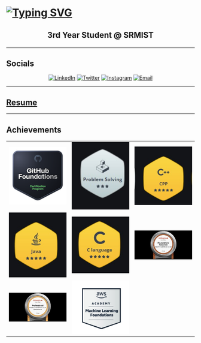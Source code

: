 <!---
Samyak008/Samyak008 is a ✨ special ✨ repository because its `README.md` (this file) appears on your GitHub profile.
You can click the Preview link to take a look at your changes.
--->
# [![Typing SVG](https://readme-typing-svg.demolab.com?font=Fira+Code&size=35&pause=999&color=8A04ED&width=1100&lines=%F0%9F%91%8B+Hiie%2C+I%E2%80%99m+Samyak_Varia;%F0%9F%91%80+I%E2%80%99m+interested+in+Python,+Machine_Learning+and+GenAI;%F0%9F%8C%B1+I%E2%80%99m+currently+learning+DSA;%F0%9F%92%9E%EF%B8%8F+I%E2%80%99m+looking+to+collaborate+on+Ambitious_Projects)](https://git.io/typing-svg)
<h2>
<p align="center">
  <b>3rd Year Student @ SRMIST</b>
</p>
</h2>

***
## Socials

<p align="center">
  <a href="https://www.linkedin.com/in/s08varia/"><img src="https://img.shields.io/badge/LinkedIn-0077B5?style=for-the-badge&logo=linkedin&logoColor=white" alt="LinkedIn"/></a>
  <a href="https://x.com/Hathimeresaathi"><img src="https://img.shields.io/badge/Twitter-1DA1F2?style=for-the-badge&logo=twitter&logoColor=white" alt="Twitter"/></a>
  <a href="https://www.instagram.com/samyak_varia_/"><img src="https://img.shields.io/badge/Instagram-E4405F?style=for-the-badge&logo=instagram&logoColor=white" alt="Instagram"/></a>
  <a href="mailto:sam08varia@gmail.com"><img src="https://img.shields.io/badge/Email-D14836?style=for-the-badge&logo=gmail&logoColor=white" alt="Email"/></a>
</p>


***
## [Resume](https://drive.google.com/file/d/1n1G85mYTBR3Tb8YB9vqX5blPFi18fyr-/view?usp=sharing)
***
## Achievements

<table>
  <tr>
    <td><a href="https://www.credly.com/badges/9bc89f4b-88f0-4f33-81e9-18c6e400bbe4/linked_in_profile">
      <img src="https://github.com/Samyak008/Samyak008/blob/main/github-foundations.png" width="200"></a></td>
    <td><img src="https://github.com/Samyak008/Samyak008/blob/main/Hackerrank_%20problem%20solving.jpg" width="200"></td>
    <td><img src="https://github.com/Samyak008/Samyak008/blob/main/Hackerrank_C%2B%2B.jpg" width="200"></td>
  </tr>
  <tr>
    <td><img src="https://github.com/Samyak008/Samyak008/blob/main/Hackerrank_Java.jpg" width="200"></td>
    <td><img src="https://github.com/Samyak008/Samyak008/blob/main/Hackerrank_c.jpg" width="200"></td>
    <td><a href="https://catalog-education.oracle.com/ords/certview/sharebadge?id=FFC2D728B1D51D06D1842258ED4E55EE6B6149D53E120BAFBC65CDFD09B5E265">
      <img src="https://github.com/Samyak008/Samyak008/blob/main/Oracle_Cloud%20Foundation%20Associate.jpg" width="200"></a></td>
  </tr>
  <tr>
    <td><a href="https://catalog-education.oracle.com/ords/certview/sharebadge?id=FFC2D728B1D51D06D1842258ED4E55EE909B1363C862E3AB64C54077ED6D3C9D">
      <img src="https://github.com/Samyak008/Samyak008/blob/main/Oracle_GenAI%20Profeesional%20Certified.jpg" width="200"></a></td>
    <td><a href="https://www.credly.com/badges/bd878ff8-868d-4fa1-8839-3dafc9b76dbf">
      <img src="https://github.com/Samyak008/Samyak008/blob/main/AWS_machine%20learning%20Foundations.jpg" width="200"></a></td>
  </tr>
</table>

